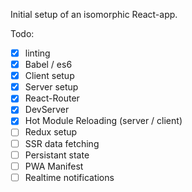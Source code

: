 Initial setup of an isomorphic React-app.

Todo:

-   [x] linting
-   [x] Babel / es6
-   [x] Client setup
-   [x] Server setup
-   [x] React-Router
-   [x] DevServer
-   [x] Hot Module Reloading (server / client)
-   [ ] Redux setup
-   [ ] SSR data fetching
-   [ ] Persistant state
-   [ ] PWA Manifest
-   [ ] Realtime notifications
